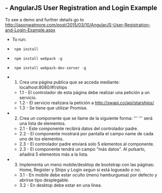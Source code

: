 ## - AngularJS User Registration and Login Example

To see a demo and further details go to http://jasonwatmore.com/post/2015/03/10/AngularJS-User-Registration-and-Login-Example.aspx

* To run:
 * <pre><code> npm install </code></pre>
 * <pre><code> npm install webpack -g </code></pre>
 * <pre><code> npm install webpack-dev-server -g </code></pre>

* 1. Crea una página publica que se acceda mediante: localhost:8080/#!/ships
    * 1.1 - El controlador de esta página debe realizar una petición a un servicio.
    * 1.2 - El servicio realizara la petición a http://swapi.co/api/starships/.
    * 1.3 - Se tiene que utilizar Promise. 

* 2. Crea un componente que se llame de la siguiente forma: '''<custom-md-list> </custom-md-list>''' será una lista de elementos.
    * 2.1 - Este componente recibirá datos del controlador padre.
    * 2.2 - El componente mostrará por pantalla el campo name de cada uno de los elementos.
    * 2.3 - El controlador padre enviará solo 5 elementos al componente.
    * 2.3 - El componente tendrá un campo "más datos". Al pulsarlo, añadirá 5 elementos más a la lista.
    
* 3. Implementa un menú mobile/desktop de bootstrap con las páginas: Home, Register y Ships y Login segun si está logueado o no.  
    * 3.1 - En mobile debe estar oculto (menú hamburguesa) por defecto y abrirse tipo desplegable.
    * 3.2 - En desktop debe estar en una línea. 
